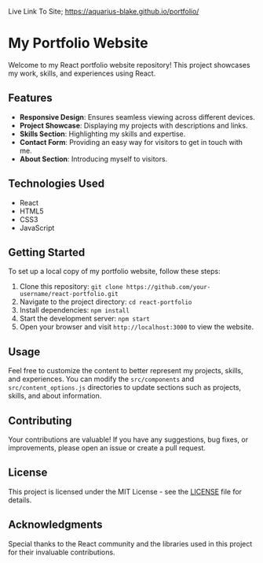 
Live Link To Site; https://aquarius-blake.github.io/portfolio/

# My Portfolio Website

Welcome to my React portfolio website repository! This project showcases my work, skills, and experiences using React.

## Features

- **Responsive Design**: Ensures seamless viewing across different devices.
- **Project Showcase**: Displaying my projects with descriptions and links.
- **Skills Section**: Highlighting my skills and expertise.
- **Contact Form**: Providing an easy way for visitors to get in touch with me.
- **About Section**: Introducing myself to visitors.

## Technologies Used

- React
- HTML5
- CSS3
- JavaScript

## Getting Started

To set up a local copy of my portfolio website, follow these steps:

1. Clone this repository: `git clone https://github.com/your-username/react-portfolio.git`
2. Navigate to the project directory: `cd react-portfolio`
3. Install dependencies: `npm install`
4. Start the development server: `npm start`
5. Open your browser and visit `http://localhost:3000` to view the website.

## Usage

Feel free to customize the content to better represent my projects, skills, and experiences. You can modify the `src/components` and `src/content_options.js` directories to update sections such as projects, skills, and about information.

## Contributing

Your contributions are valuable! If you have any suggestions, bug fixes, or improvements, please open an issue or create a pull request.

## License

This project is licensed under the MIT License - see the [LICENSE](LICENSE) file for details.

## Acknowledgments

Special thanks to the React community and the libraries used in this project for their invaluable contributions.
